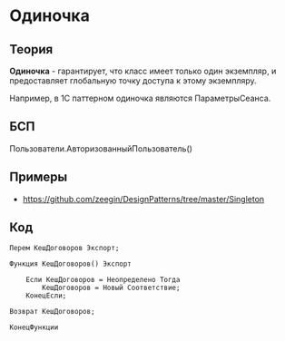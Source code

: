 # Одиночка

## Теория
**Одиночка** - гарантирует, что класс имеет только один экземпляр, и предоставляет глобальную точку доступа к этому экземпляру.

Например, в 1С паттерном одиночка являются ПараметрыСеанса.

## БСП
Пользователи.АвторизованныйПользователь()

## Примеры
- https://github.com/zeegin/DesignPatterns/tree/master/Singleton

## Код
    Перем КешДоговоров Экспорт;

    Функция КешДоговоров() Экспорт
    
        Если КешДоговоров = Неопределено Тогда
            КешДоговоров = Новый Соответствие;
        КонецЕсли;
    
    Возврат КешДоговоров;
    
    КонецФункции

